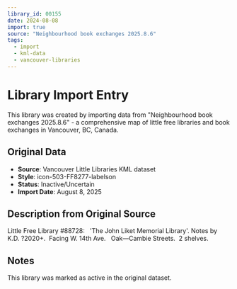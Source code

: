 ```yaml
---
library_id: 00155
date: 2024-08-08
import: true
source: "Neighbourhood book exchanges 2025.8.6"
tags:
  - import
  - kml-data
  - vancouver-libraries
---
```


# Library Import Entry

This library was created by importing data from "Neighbourhood book exchanges 2025.8.6" - a comprehensive map of little free libraries and book exchanges in Vancouver, BC, Canada.

## Original Data

- **Source**: Vancouver Little Libraries KML dataset
- **Style**: icon-503-FF8277-labelson
- **Status**: Inactive/Uncertain
- **Import Date**: August 8, 2025

## Description from Original Source

Little Free Library #88728:  
'The John Liket Memorial Library'.
Notes by K.D. ?2020+.  Facing W. 14th Ave.  
Oak—Cambie Streets.  2 shelves.



## Notes

This library was marked as active in the original dataset.
